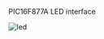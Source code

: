 PIC16F877A LED interface

![led](https://user-images.githubusercontent.com/39414322/40248465-a1090c30-5aed-11e8-9dc5-3e1480ef3e15.jpg)
